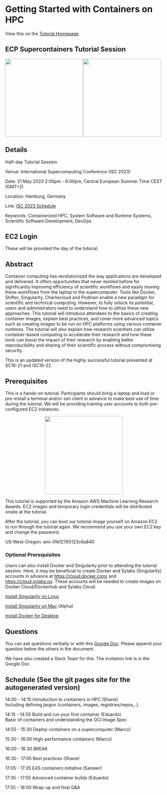 # Getting Started with Containers on HPC

View this on the [Tutorial Homepage](https://supercontainers.github.io/isc-tutorial/).


## ECP Supercontainers Tutorial Session

<img src="fig/ecp.jpg" width="250"><img src="fig/pawsey.jpeg" width="250">


## Details

Half-day Tutorial Session

Venue: International Supercomputing Conference (ISC 2023)

Date: 21 May 2023 2:00pm - 6:00pm, Central European Summer Time CEST (GMT+2)

Location: Hamburg, Germany

Link: [ISC 2023 Schedule](https://app.swapcard.com/event/isc-high-performance-2023/planning/UGxhbm5pbmdfMTIyMDgwMA==)

Keywords: Containerized HPC, System Software and Runtime Systems, Scientific Software Development, DevOps


## EC2 Login

These will be provided the day of the tutorial.


## Abstract

Container computing has revolutionized the way applications are developed and delivered.  It offers opportunities that never existed before for significantly improving efficiency of scientific workflows and easily moving these workflows from the laptop to the supercomputer.  Tools like Docker, Shifter, Singularity, Charliecloud and Podman enable a new paradigm for scientific and technical computing.  However, to fully unlock its potential, users and administrators need to understand how to utilize these new approaches.  This tutorial will introduce attendees to the basics of creating container images, explain best practices, and cover more advanced topics such as creating images to be run on HPC platforms using various container runtimes.  The tutorial will also explain how research scientists can utilize container-based computing to accelerate their research and how these tools can boost the impact of their research by enabling better reproducibility and sharing of their scientific process without compromising security. 

This is an updated version of the highly successful tutorial presented at SC16-21 and ISC19-22.


## Prerequisites

This is a hands-on tutorial.  Participants should bring a laptop and load or pre-install a terminal and/or ssh client in advance to make best use of time during the tutorial.  We will be providing training user accounts to both pre-configured EC2 instances.

<div style="text-align:center"><img src="fig/AWS_logo.png" width="250"></div>

This tutorial is supported by the Amazon AWS Machine Learning Research Awards.  EC2 images and temporary login credentials will be distributed onsite at the tutorial.

After the tutorial, you can boot our tutorial image yourself on Amazon EC2 to run through the tutorial again. We recommend you use your own EC2 key and change the password.

US-West-Oregon: ami-0fe12765123c6a840 


### Optional Prerequisites

Users can also install Docker and Singularity prior to attending the tutorial session.  Here, it may be beneficial to create Docker and Sylabs (Singularity) accounts in advance at https://cloud.docker.com/ and https://cloud.sylabs.io/.  These accounts will be needed to create images on Docker Cloud/Dockerhub and Sylabs Cloud.

[Install Singularity on Linux](https://sylabs.io/guides/3.7/user-guide/)

[Install Singularity on Mac](https://repo.sylabs.io/desktop/) (Alpha)

[Install Docker for Desktop](https://www.docker.com/products/docker-desktop)


## Questions

You can ask questions verbally or with this [Google Doc](https://docs.google.com/document/d/1zrWRGeDEbokQq03hAHxZzXpNzBSp4YSKJhHiNtjSe1Y/edit?usp=sharing).
Please append your question below the others in the document.

We have also created a Slack Team for this.  The invitation link is in the Google Doc.


## Schedule (See the git pages site for the autogenerated version)

14:00 - 14:15 Introduction to containers in HPC (Shane)  
Including defining jargon (containers, images, registries/repos,..)  

14:15 - 14:55 Build and run your first container (Eduardo)  
Basic of containers and understanding the OCI Image Spec

14:55 - 15:30 Deploy containers on a supercomputer (Marco)  

15:30 - 16:00 High-performance containers (Marco)  

16:00 - 16:30 BREAK

16:30 - 17:05 Best practices (Shane)  

17:05 - 17:35 E4S containers initiative (Sameer)  

17:35 - 17:55 Advanced container builds (Eduardo)  

17:55 - 18:00 Wrap-up and final Q&A  

